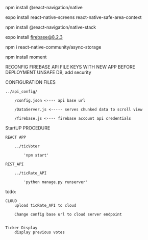 npm install @react-navigation/native

expo install react-native-screens react-native-safe-area-context

npm install @react-navigation/native-stack

expo install firebase@8.2.3 

npm i react-native-community/async-storage

npm install moment


RECONFIG FIREBASE API FILE KEYS WITH NEW APP BEFORE DEPLOYMENT
    UNSAFE DB, add security 





CONFIGURATION FILES

    ../api_config/

        /config.json <---- api base url 

        /DataServer.js <----- serves chunked data to scroll view

        /firebase.js <---- firebase account api credentials

StartUP PROCEDURE

    REACT APP

        ../ticVoter

            'npm start' 
    
    REST_API

        ../ticRate_API

            'python manage.py runserver'






todo:

    CLOUD
        upload ticRate_API to cloud
        
        Change config base url to cloud server endpoint


    Ticker Display
        display previous votes




